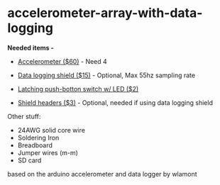 # accelerometer-array-with-data-logging


**Needed items -**

* [Accelerometer ($60)](https://www.adafruit.com/product/163) - Need 4

* [Data logging shield ($15)](https://www.adafruit.com/product/1141) - Optional, Max 55hz sampling rate

* [Latching push-botton switch w/ LED ($2)](https://www.adafruit.com/product/1476)

* [Shield headers ($3)](https://www.adafruit.com/product/85) - Optional, needed if using data logging shield

Other stuff:

* 24AWG solid core wire
* Soldering Iron 
* Breadboard
* Jumper wires (m-m)
* SD card



based on the arduino accelerometer and data logger by wlamont
